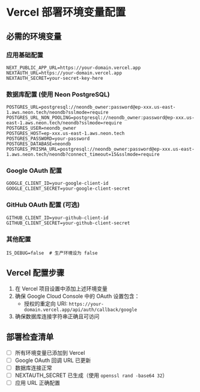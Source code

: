 # Vercel 部署环境变量配置

## 必需的环境变量

### 应用基础配置
```
NEXT_PUBLIC_APP_URL=https://your-domain.vercel.app
NEXTAUTH_URL=https://your-domain.vercel.app
NEXTAUTH_SECRET=your-secret-key-here
```

### 数据库配置 (使用 Neon PostgreSQL)
```
POSTGRES_URL=postgresql://neondb_owner:password@ep-xxx.us-east-1.aws.neon.tech/neondb?sslmode=require
POSTGRES_URL_NON_POOLING=postgresql://neondb_owner:password@ep-xxx.us-east-1.aws.neon.tech/neondb?sslmode=require
POSTGRES_USER=neondb_owner
POSTGRES_HOST=ep-xxx.us-east-1.aws.neon.tech
POSTGRES_PASSWORD=your-password
POSTGRES_DATABASE=neondb
POSTGRES_PRISMA_URL=postgresql://neondb_owner:password@ep-xxx.us-east-1.aws.neon.tech/neondb?connect_timeout=15&sslmode=require
```

### Google OAuth 配置
```
GOOGLE_CLIENT_ID=your-google-client-id
GOOGLE_CLIENT_SECRET=your-google-client-secret
```

### GitHub OAuth 配置 (可选)
```
GITHUB_CLIENT_ID=your-github-client-id
GITHUB_CLIENT_SECRET=your-github-client-secret
```

### 其他配置
```
IS_DEBUG=false  # 生产环境设为 false
```

## Vercel 配置步骤

1. 在 Vercel 项目设置中添加上述环境变量
2. 确保 Google Cloud Console 中的 OAuth 设置包含：
   - 授权的重定向 URI: `https://your-domain.vercel.app/api/auth/callback/google`
3. 确保数据库连接字符串正确且可访问

## 部署检查清单

- [ ] 所有环境变量已添加到 Vercel
- [ ] Google OAuth 回调 URL 已更新
- [ ] 数据库连接正常
- [ ] NEXTAUTH_SECRET 已生成（使用 `openssl rand -base64 32`）
- [ ] 应用 URL 正确配置